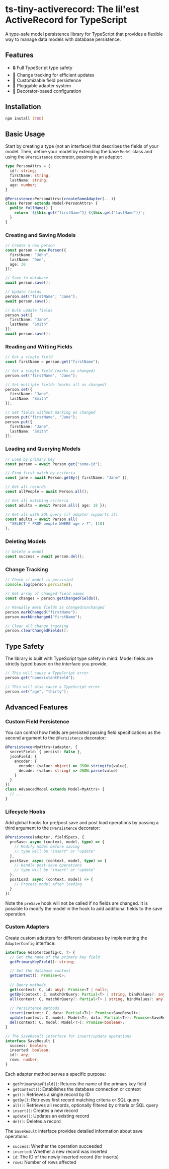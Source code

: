 # ts-tiny-activerecord: The lil'est ActiveRecord for TypeScript

A type-safe model persistence library for TypeScript that provides a flexible way to manage data models with database persistence.

## Features

- 🔒 Full TypeScript type safety
- 🔄 Change tracking for efficient updates
- 🎯 Customizable field persistence
- 🔌 Pluggable adapter system
- 🎨 Decorator-based configuration

## Installation

```bash
npm install [TBD]
```

## Basic Usage

Start by creating a type (not an interface) that describes the fields of your model. Then, define your model by extending the base `Model` class and using the `@Persistence` decorator, passing in an adapter:

```typescript
type PersonAttrs = {
  id?: string;
  firstName: string;
  lastName: string;
  age: number;
}

@Persistence<PersonAttrs>(createSomeAdapter(...))
class Person extends Model<PersonAttrs> {
  public fullName() {
    return `${this.get("firstName")} ${this.get("lastName")}`;
  }
}
```

### Creating and Saving Models

```typescript
// Create a new person
const person = new Person({
  firstName: "John",
  lastName: "Doe",
  age: 30
});

// Save to database
await person.save();

// Update fields
person.set("firstName", "Jane");
await person.save();

// Bulk update fields
person.set({
  firstName: "Jane",
  lastName: "Smith"
});
await person.save();
```

### Reading and Writing Fields

```typescript
// Get a single field
const firstName = person.get("firstName");

// Set a single field (marks as changed)
person.set("firstName", "Jane");

// Set multiple fields (marks all as changed)
person.set({
  firstName: "Jane",
  lastName: "Smith"
});

// Set fields without marking as changed
person.put("firstName", "Jane");
person.put({
  firstName: "Jane",
  lastName: "Smith"
});
```

### Loading and Querying Models

```typescript
// Load by primary key
const person = await Person.get("some-id");

// Find first match by criteria
const jane = await Person.getBy({ firstName: "Jane" });

// Get all records
const allPeople = await Person.all();

// Get all matching criteria
const adults = await Person.all({ age: 18 });

// Get all with SQL query (if adapter supports it)
const adults = await Person.all(
  "SELECT * FROM people WHERE age > ?", [18]
);
```

### Deleting Models

```typescript
// Delete a model
const success = await person.del();
```

### Change Tracking

```typescript
// Check if model is persisted
console.log(person.persisted);

// Get array of changed field names
const changes = person.getChangedFields();

// Manually mark fields as changed/unchanged
person.markChanged("firstName");
person.markUnchanged("firstName");

// Clear all change tracking
person.clearChangedFields();
```

## Type Safety

The library is built with TypeScript type safety in mind. Model fields are strictly typed based on the interface you provide.

```typescript
// This will cause a TypeScript error
person.get("nonexistentField");

// This will also cause a TypeScript error
person.set("age", "thirty");
```

## Advanced Features

### Custom Field Persistence

You can control how fields are persisted passing field specifications as the second argument to the `@Persistence` decorator:

```typescript
@Persistence<MyAttrs>(adapter, {
  secretField: { persist: false },
  jsonField: {
    encoder: {
      encode: (value: object) => JSON.stringify(value),
      decode: (value: string) => JSON.parse(value)
    }
  }
})
class AdvancedModel extends Model<MyAttrs> {
  // ...
}
```

### Lifecycle Hooks

Add global hooks for pre/post save and post load operations by passing a third argument to the `@Persistence` decorator:

```typescript
@Persistence(adapter, fieldSpecs, {
  preSave: async (context, model, type) => {
    // Modify model before saving
    // type will be "insert" or "update"
  },
  postSave: async (context, model, type) => {
    // Handle post-save operations
    // type will be "insert" or "update"
  },
  postLoad: async (context, model) => {
    // Process model after loading
  }
})
```

Note the `preSave` hook will not be called if no fields are changed. It is possible to modify the model in the hook to add additional fields to the save operation.

### Custom Adapters

Create custom adapters for different databases by implementing the `AdapterConfig` interface:

```typescript
interface AdapterConfig<C, T> {
  // Get the name of the primary key field
  getPrimaryKeyField(): string;

  // Get the database context
  getContext(): Promise<C>;
  
  // Query methods
  get(context: C, id: any): Promise<T | null>;
  getBy(context: C, matchOrQuery: Partial<T> | string, bindValues?: any[]): Promise<T | null>;
  all(context: C, matchOrQuery?: Partial<T> | string, bindValues?: any[]): Promise<T[]>;
  
  // Persistence methods
  insert(context: C, data: Partial<T>): Promise<SaveResult>;
  update(context: C, model: Model<T>, data: Partial<T>): Promise<SaveResult>;
  del(context: C, model: Model<T>): Promise<boolean>;
}

// The SaveResult interface for insert/update operations
interface SaveResult {
  success: boolean;
  inserted: boolean;
  id?: any;
  rows: number;
}
```

Each adapter method serves a specific purpose:
- `getPrimaryKeyField()`: Returns the name of the primary key field
- `getContext()`: Establishes the database connection or context
- `get()`: Retrieves a single record by ID
- `getBy()`: Retrieves first record matching criteria or SQL query
- `all()`: Retrieves all records, optionally filtered by criteria or SQL query
- `insert()`: Creates a new record
- `update()`: Updates an existing record
- `del()`: Deletes a record

The `SaveResult` interface provides detailed information about save operations:
- `success`: Whether the operation succeeded
- `inserted`: Whether a new record was inserted
- `id`: The ID of the newly inserted record (for inserts)
- `rows`: Number of rows affected
